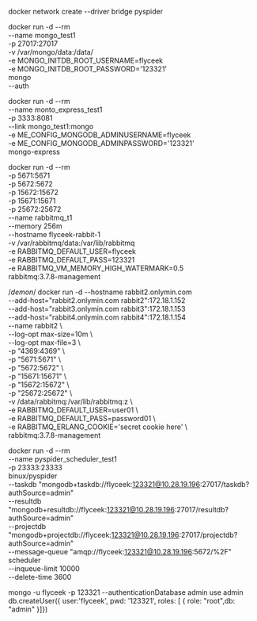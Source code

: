 docker network create --driver bridge pyspider


docker run -d --rm \
--name mongo_test1 \
-p 27017:27017 \
-v /var/mongo/data:/data/ \
-e MONGO_INITDB_ROOT_USERNAME=flyceek \
-e MONGO_INITDB_ROOT_PASSWORD='123321' \
mongo \
--auth


docker run -d --rm \
--name monto_express_test1 \
-p 3333:8081 \
--link mongo_test1:mongo \
-e ME_CONFIG_MONGODB_ADMINUSERNAME=flyceek \
-e ME_CONFIG_MONGODB_ADMINPASSWORD='123321' \
mongo-express


docker run -d --rm \
-p 5671:5671 \
-p 5672:5672 \
-p 15672:15672 \
-p 15671:15671 \
-p 25672:25672 \
--name rabbitmq_t1 \
--memory 256m \
--hostname flyceek-rabbit-1 \
-v /var/rabbitmq/data:/var/lib/rabbitmq \
-e RABBITMQ_DEFAULT_USER=flyceek \
-e RABBITMQ_DEFAULT_PASS=123321 \
-e RABBITMQ_VM_MEMORY_HIGH_WATERMARK=0.5 \
rabbitmq:3.7.8-management

/*demon*/
docker run -d --hostname rabbit2.onlymin.com \
--add-host="rabbit2.onlymin.com rabbit2":172.18.1.152 \
--add-host="rabbit3.onlymin.com rabbit3":172.18.1.153 \
--add-host="rabbit4.onlymin.com rabbit4":172.18.1.154 \
--name rabbit2 \           
--log-opt max-size=10m \            
--log-opt max-file=3 \           
-p "4369:4369" \            
-p "5671:5671" \           
-p "5672:5672" \            
-p "15671:15671" \            
-p "15672:15672" \            
-p "25672:25672" \           
 -v /data/rabbitmq:/var/lib/rabbitmq:z \            
-e RABBITMQ_DEFAULT_USER=user01 \            
-e RABBITMQ_DEFAULT_PASS=password01 \            
-e RABBITMQ_ERLANG_COOKIE='secret cookie here' \            
rabbitmq:3.7.8-management

docker run -d --rm \
--name pyspider_scheduler_test1 \
-p 23333:23333 \
binux/pyspider \
--taskdb "mongodb+taskdb://flyceek:123321@10.28.19.196:27017/taskdb?authSource=admin" \
--resultdb "mongodb+resultdb://flyceek:123321@10.28.19.196:27017/resultdb?authSource=admin" \
--projectdb "mongodb+projectdb://flyceek:123321@10.28.19.196:27017/projectdb?authSource=admin" \
--message-queue "amqp://flyceek:123321@10.28.19.196:5672/%2F" \
scheduler \
--inqueue-limit 10000 \
--delete-time 3600

mongo -u flyceek -p 123321 --authenticationDatabase admin
use admin
db.createUser({ user:'flyceek', pwd: '123321', roles: [ { role: "root",db: "admin" }]})

